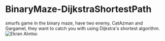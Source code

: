 # BinaryMaze-DijkstraShortestPath
smurfs game in the binary maze, have two enemy, CatAzman and Gargamel, they want to catch you with using Dijkstra's shortest algorithm. 
![Ekran Alıntısı](https://user-images.githubusercontent.com/59124957/112739625-89792000-8f7e-11eb-96fa-bccab2d0e38c.PNG)
